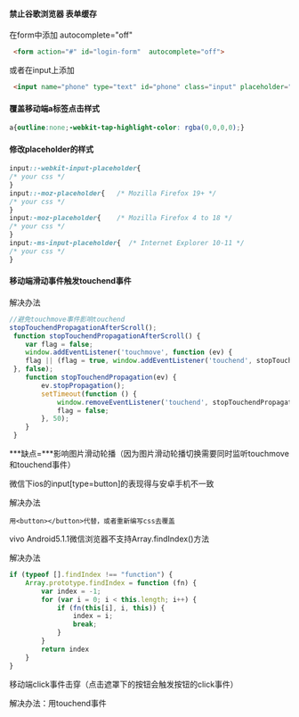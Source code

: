 #### 禁止谷歌浏览器 表单缓存

在form中添加 autocomplete="off"

```html
 <form action="#" id="login-form"  autocomplete="off">
```

或者在input上添加 

```html
 <input name="phone" type="text" id="phone" class="input" placeholder="请输入手机号码" autocomplete="off"/>
```

#### 覆盖移动端a标签点击样式

```css
a{outline:none;-webkit-tap-highlight-color: rgba(0,0,0,0);}
```

#### 修改placeholder的样式

```css
input::-webkit-input-placeholder{
/* your css */
}
input::-moz-placeholder{   /* Mozilla Firefox 19+ */
/* your css */
}
input:-moz-placeholder{    /* Mozilla Firefox 4 to 18 */
/* your css */
}
input:-ms-input-placeholder{  /* Internet Explorer 10-11 */ 
/* your css */
}
```

#### 移动端滑动事件触发touchend事件

解决办法

```javascript
//避免touchmove事件影响touchend
stopTouchendPropagationAfterScroll();
 function stopTouchendPropagationAfterScroll() {
 	var flag = false;
 	window.addEventListener('touchmove', function (ev) {
 	flag || (flag = true, window.addEventListener('touchend', stopTouchendPropagation, true));
 }, false);
 	function stopTouchendPropagation(ev) {
 		ev.stopPropagation();
 		setTimeout(function () {
 			window.removeEventListener('touchend', stopTouchendPropagation, true);
 			flag = false;
 		}, 50);
 	}
 }
```

***缺点=***影响图片滑动轮播（因为图片滑动轮播切换需要同时监听touchmove和touchend事件）



微信下ios的input[type=button]的表现得与安卓手机不一致

解决办法

```
用<button></button>代替，或者重新编写css去覆盖
```





vivo Android5.1.1微信浏览器不支持Array.findIndex()方法

解决办法

```javascript
if (typeof [].findIndex !== "function") {
	Array.prototype.findIndex = function (fn) {
		var index = -1;
		for (var i = 0; i < this.length; i++) {
			if (fn(this[i], i, this)) {
				index = i;
				break;
			}
		}
		return index
	}
}
```



移动端click事件击穿（点击遮罩下的按钮会触发按钮的click事件）

解决办法：用touchend事件